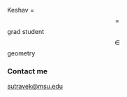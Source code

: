 <!-- ---
layout: page
title: About
permalink: /about/
--- -->

Keshav = $$=$$ grad student $$\in$$ geometry

### Contact me

[sutravek@msu.edu](mailto:sutravek@msu.edu)
